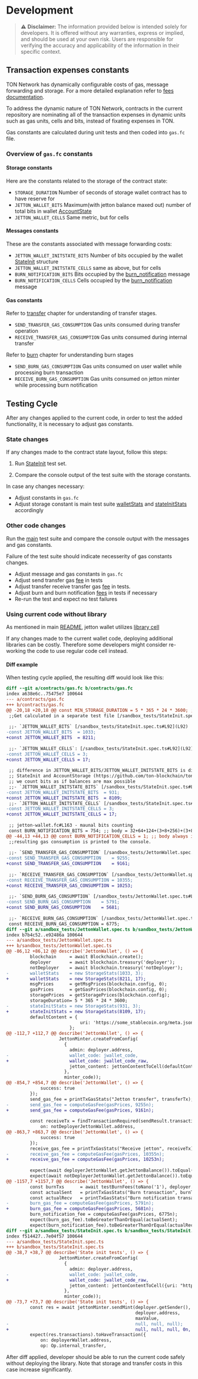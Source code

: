 # Development

> ⚠️ **Disclaimer:**
> The information provided below is intended solely for developers. It is offered without any warranties, express or implied, and should be used at your own risk. Users are responsible for verifying the accuracy and applicability of the information in their specific context.

## Transaction expenses constants

TON Network has dynamically configurable costs of gas, message forwarding
and storage.
For a more detailed explanation refer to [fees documentation](https://docs.ton.org/v3/documentation/smart-contracts/transaction-fees/fees).

To address the dynamic nature of TON Network, contracts
in the current repository are nominating all of the
transaction expenses in dynamic units
such as gas units, cells and bits, instead of fixating expenses in TON.

Gas constants are calculated during unit tests and then
coded into `gas.fc` file.

### Overview of `gas.fc` constants

#### Storage constants

Here are the constants related to the storage of the contract state:

- `STORAGE_DURATION` Number of seconds of storage wallet contract has to have reserve for
- `JETTON_WALLET_BITS` Maximum(with jetton balance maxed out) number of total bits in wallet [AccountState](https://github.com/ton-blockchain/ton/blob/cac968f77dfa5a14e63db40190bda549f0eaf746/crypto/block/block.tlb#L262-L268)
- `JETTON_WALLET_CELLS` Same metric, but for cells

#### Messages constants

These are the constants associated with message forwarding costs:

- `JETTON_WALLET_INITSTATE_BITS` Number of bits occupied by the wallet [StateInit](https://github.com/ton-blockchain/ton/blob/cac968f77dfa5a14e63db40190bda549f0eaf746/crypto/block/block.tlb#L144-L146) structure
- `JETTON_WALLET_INITSTATE_CELLS` same as above, but for cells
- `BURN_NOTIFICATION_BITS` Bits occupied by the [burn_notification](https://github.com/ton-blockchain/stablecoin-contract/blob/56fd5b983f18288d42d65ab9c937f3637e27fa0d/contracts/jetton.tlb#L76-L81) message
- `BURN_NOTIFICATION_CELLS` Cells occupied by the [burn_notification](https://github.com/ton-blockchain/stablecoin-contract/blob/56fd5b983f18288d42d65ab9c937f3637e27fa0d/contracts/jetton.tlb#L76-L81) message

#### Gas constants

Refer to [transfer](https://github.com/ton-blockchain/TEPs/blob/master/text/0074-jettons-standard.md#1-transfer) chapter
for understanding of transfer stages.

- `SEND_TRANSFER_GAS_CONSUMPTION` Gas units consumed during transfer operation
- `RECEIVE_TRANSFER_GAS_CONSUMPTION` Gas units consumed during internal transfer

Refer to
[burn](https://github.com/ton-blockchain/TEPs/blob/master/text/0074-jettons-standard.md#2-burn)
chapter for understanding burn stages

- `SEND_BURN_GAS_CONSUMPTION` Gas units consumed on user wallet while processing burn transaction
- `RECEIVE_BURN_GAS_CONSUMPTION` Gas units consumed on jetton minter while processing burn notification 

## Testing Cycle

After any changes applied to the current code, in order to
test the added functionality, it is necessary to adjust gas constants.

### State changes

If any changes made to the contract state layout, follow this steps:

1. Run [StateInit](https://github.com/ton-blockchain/stablecoin-contract/blob/main/sandbox_tests/StateInit.spec.ts) test set.

2. Compare the console output of the test suite with the storage constants.

In case any changes necessary:

- Adjust constants in `gas.fc`
- Adjust storage constant is main test suite [walletStats](https://github.com/ton-blockchain/stablecoin-contract/blob/56fd5b983f18288d42d65ab9c937f3637e27fa0d/sandbox_tests/JettonWallet.spec.ts#L89) and [stateInitStats](https://github.com/ton-blockchain/stablecoin-contract/blob/56fd5b983f18288d42d65ab9c937f3637e27fa0d/sandbox_tests/JettonWallet.spec.ts#L94) accordingly

### Other code changes

Run the [main](https://github.com/ton-blockchain/stablecoin-contract/blob/main/sandbox_tests/JettonWallet.spec.ts) test suite
and compare the console output with the messages and gas constants.

Failure of the test suite should indicate necesserity of gas constants changes.

- Adjust message and gas constants in `gas.fc`
- Adjust send transfer gas [fee](https://github.com/ton-blockchain/stablecoin-contract/blob/56fd5b983f18288d42d65ab9c937f3637e27fa0d/sandbox_tests/JettonWallet.spec.ts#L857) in tests
- Adjust transfer receive transfer gas [fee](https://github.com/ton-blockchain/stablecoin-contract/blob/56fd5b983f18288d42d65ab9c937f3637e27fa0d/sandbox_tests/JettonWallet.spec.ts#L866) in tests.
- Adjust burn and burn notification [fees](https://github.com/ton-blockchain/stablecoin-contract/blob/56fd5b983f18288d42d65ab9c937f3637e27fa0d/sandbox_tests/JettonWallet.spec.ts#L1160-L1161) in tests if necessary
- Re-run the test and expect no test failures

### Using current code without library

As mentioned in main [README](https://github.com/ton-blockchain/stablecoin-contract/tree/main), jetton wallet utilizes [library cell](https://docs.ton.org/v3/documentation/data-formats/tlb/library-cells#introduction)

If any changes made to the current wallet code, deploying additional libraries can be costly.
Therefore some developers might consider re-working the code to use regular code cell instead.

#### Diff example

When testing cycle applied, the resulting diff would look like this:

``` diff
diff --git a/contracts/gas.fc b/contracts/gas.fc
index a638e6c..75475e7 100644
--- a/contracts/gas.fc
+++ b/contracts/gas.fc
@@ -20,18 +20,18 @@ const MIN_STORAGE_DURATION = 5 * 365 * 24 * 3600; ;; 5 years
 ;;Get calculated in a separate test file [/sandbox_tests/StateInit.spec.ts](StateInit.spec.ts)
 
 ;;- `JETTON_WALLET_BITS` [/sandbox_tests/StateInit.spec.ts#L92](L92)
-const JETTON_WALLET_BITS  = 1033;
+const JETTON_WALLET_BITS  = 8211;
 
 ;;- `JETTON_WALLET_CELLS`: [/sandbox_tests/StateInit.spec.ts#L92](L92)
-const JETTON_WALLET_CELLS = 3;
+const JETTON_WALLET_CELLS = 17;
 
 ;; difference in JETTON_WALLET_BITS/JETTON_WALLET_INITSTATE_BITS is difference in
 ;; StateInit and AccountStorage (https://github.com/ton-blockchain/ton/blob/master/crypto/block/block.tlb)
 ;; we count bits as if balances are max possible
 ;;- `JETTON_WALLET_INITSTATE_BITS` [/sandbox_tests/StateInit.spec.ts#L95](L95)
-const JETTON_WALLET_INITSTATE_BITS  = 931;
+const JETTON_WALLET_INITSTATE_BITS  = 8109;
 ;;- `JETTON_WALLET_INITSTATE_CELLS` [/sandbox_tests/StateInit.spec.ts#L95](L95)
-const JETTON_WALLET_INITSTATE_CELLS = 3;
+const JETTON_WALLET_INITSTATE_CELLS = 17;
 
 ;; jetton-wallet.fc#L163 - maunal bits counting
 const BURN_NOTIFICATION_BITS = 754; ;; body = 32+64+124+(3+8+256)+(3+8+256)
@@ -44,13 +44,13 @@ const BURN_NOTIFICATION_CELLS = 1; ;; body always in ref
 ;;resulting gas consumption is printed to the console.
 
 ;;- `SEND_TRANSFER_GAS_CONSUMPTION` [/sandbox_tests/JettonWallet.spec.ts#L853](L853)
-const SEND_TRANSFER_GAS_CONSUMPTION    = 9255;
+const SEND_TRANSFER_GAS_CONSUMPTION    = 9161;
 
 ;;- `RECEIVE_TRANSFER_GAS_CONSUMPTION` [/sandbox_tests/JettonWallet.spec.ts#L862](L862)
-const RECEIVE_TRANSFER_GAS_CONSUMPTION = 10355;
+const RECEIVE_TRANSFER_GAS_CONSUMPTION = 10253;
 
 ;;- `SEND_BURN_GAS_CONSUMPTION` [/sandbox_tests/JettonWallet.spec.ts#L1154](L1154)
-const SEND_BURN_GAS_CONSUMPTION    = 5791;
+const SEND_BURN_GAS_CONSUMPTION    = 5681;
 
 ;;- `RECEIVE_BURN_GAS_CONSUMPTION` [/sandbox_tests/JettonWallet.spec.ts#L1155](L1155)
 const RECEIVE_BURN_GAS_CONSUMPTION = 6775;
diff --git a/sandbox_tests/JettonWallet.spec.ts b/sandbox_tests/JettonWallet.spec.ts
index b7b4c52..e92486a 100644
--- a/sandbox_tests/JettonWallet.spec.ts
+++ b/sandbox_tests/JettonWallet.spec.ts
@@ -86,12 +86,12 @@ describe('JettonWallet', () => {
         blockchain     = await Blockchain.create();
         deployer       = await blockchain.treasury('deployer');
         notDeployer    = await blockchain.treasury('notDeployer');
-        walletStats    = new StorageStats(1033, 3);
+        walletStats    = new StorageStats(8211, 17);
         msgPrices      = getMsgPrices(blockchain.config, 0);
         gasPrices      = getGasPrices(blockchain.config, 0);
         storagePrices  = getStoragePrices(blockchain.config);
         storageDuration= 5 * 365 * 24 * 3600;
-        stateInitStats = new StorageStats(931, 3);
+        stateInitStats = new StorageStats(8109, 17);
         defaultContent = {
                            uri: 'https://some_stablecoin.org/meta.json'
                        };
@@ -112,7 +112,7 @@ describe('JettonWallet', () => {
                    JettonMinter.createFromConfig(
                      {
                        admin: deployer.address,
-                       wallet_code: jwallet_code,
+                       wallet_code: jwallet_code_raw,
                        jetton_content: jettonContentToCell(defaultContent)
                      },
                      minter_code));
@@ -854,7 +854,7 @@ describe('JettonWallet', () => {
             success: true
         });
         send_gas_fee = printTxGasStats("Jetton transfer", transferTx);
-        send_gas_fee = computeGasFee(gasPrices, 9255n);
+        send_gas_fee = computeGasFee(gasPrices, 9161n);
 
         const receiveTx = findTransactionRequired(sendResult.transactions, {
             on: notDeployerJettonWallet.address,
@@ -863,7 +863,7 @@ describe('JettonWallet', () => {
             success: true
         });
         receive_gas_fee = printTxGasStats("Receive jetton", receiveTx);
-        receive_gas_fee = computeGasFee(gasPrices, 10355n);
+        receive_gas_fee = computeGasFee(gasPrices, 10253n);
 
         expect(await deployerJettonWallet.getJettonBalance()).toEqual(initialJettonBalance - sentAmount);
         expect(await notDeployerJettonWallet.getJettonBalance()).toEqual(initialJettonBalance2 + sentAmount);
@@ -1157,7 +1157,7 @@ describe('JettonWallet', () => {
         const burnTxs      = await testBurnFees(toNano('1'), deployer.address, burnAmount, 0, customPaylod);
         const actualSent   = printTxGasStats("Burn transaction", burnTxs[0]);
         const actualRecv   = printTxGasStats("Burn notification transaction", burnTxs[1]);
-        burn_gas_fee = computeGasFee(gasPrices, 5791n);
+        burn_gas_fee = computeGasFee(gasPrices, 5681n);
         burn_notification_fee = computeGasFee(gasPrices, 6775n);
         expect(burn_gas_fee).toBeGreaterThanOrEqual(actualSent);
         expect(burn_notification_fee).toBeGreaterThanOrEqual(actualRecv);
diff --git a/sandbox_tests/StateInit.spec.ts b/sandbox_tests/StateInit.spec.ts
index f514427..7e04f57 100644
--- a/sandbox_tests/StateInit.spec.ts
+++ b/sandbox_tests/StateInit.spec.ts
@@ -38,7 +38,7 @@ describe('State init tests', () => {
                    JettonMinter.createFromConfig(
                      {
                        admin: deployer.address,
-                       wallet_code: jwallet_code,
+                       wallet_code: jwallet_code_raw,
                        jetton_content: jettonContentToCell({uri: "https://ton.org/"})
                      },
                      minter_code));
@@ -73,7 +73,7 @@ describe('State init tests', () => {
         const res = await jettonMinter.sendMint(deployer.getSender(),
                                                 deployer.address,
                                                 maxValue,
-                                                null, null, null);
+                                                null, null, null, 0n, toNano('1'));
         expect(res.transactions).toHaveTransaction({
             on: deployerWallet.address,
             op: Op.internal_transfer,

```

After diff applied, developer should be able to run the current code safely without deploying the library.
Note that storage and transfer costs in this case increase significantly.
